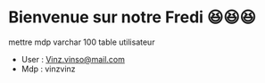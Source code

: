 # Bienvenue sur notre Fredi :laughing::laughing::laughing:

mettre mdp varchar 100 table utilisateur

* User : Vinz.vinso@mail.com
* Mdp : vinzvinz
